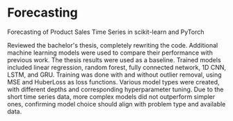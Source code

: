 # Forecasting
Forecasting of Product Sales Time Series in scikit-learn and PyTorch


Reviewed the bachelor's thesis, completely rewriting the code. Additional machine learning models were used to compare their performance with previous work. The thesis results were used as a baseline. Trained models included linear regression, random forest, fully connected network, 1D CNN, LSTM, and GRU. Training was done with and without outlier removal, using MSE and HuberLoss as loss functions. Various model types were created, with different depths and corresponding hyperparameter tuning. Due to the short time series data, more complex models did not outperform simpler ones, confirming model choice should align with problem type and available data.
